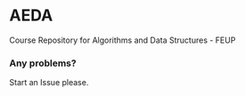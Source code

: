 # AEDA
Course Repository for Algorithms and Data Structures - FEUP

### Any problems?
Start an Issue please.

